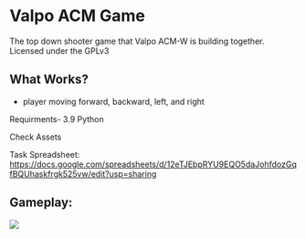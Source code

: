 # Valpo ACM Game
The top down shooter game that Valpo ACM-W is building together. Licensed under the GPLv3

## What Works?
* player moving forward, backward, left, and right

Requirments- 3.9 Python

Check Assets


Task Spreadsheet: https://docs.google.com/spreadsheets/d/12eTJEbpRYU9EQO5daJohfdozGqfBQUhaskfrgk525vw/edit?usp=sharing

## Gameplay:

![](gameplay.gif)
